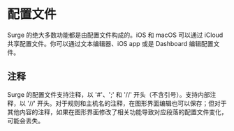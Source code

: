 # 配置文件

Surge 的绝大多数功能都是由配置文件构成的。iOS 和 macOS 可以通过 iCloud 共享配置文件。你可以通过文本编辑器、iOS app 或是 Dashboard 编辑配置文件。

## 注释

Surge 的配置文件支持注释，以 '\#'、';' 和 '//' 开头（不含引号）。支持内部注释，以 '//' 开头。对于规则和主机名的注释，在图形界面编辑也可以保存；但对于其他内容的注释，如果在图形界面修改了相关功能导致对应段落的配置文件变化，可能会丢失。


